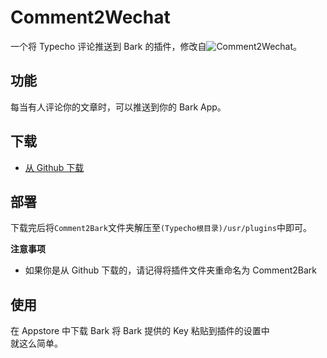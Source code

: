 # Comment2Wechat
一个将 Typecho 评论推送到 Bark 的插件，修改自![Comment2Wechat](https://github.com/Tsuk1ko/Comment2Wechat)。

## 功能
每当有人评论你的文章时，可以推送到你的 Bark App。    


## 下载
- [从 Github 下载](https://github.com/JDYuuki/Commont2Bark/archive/refs/heads/main.zip "从 Github 下载")

## 部署
下载完后将`Comment2Bark`文件夹解压至`(Typecho根目录)/usr/plugins`中即可。    

**注意事项**
- 如果你是从 Github 下载的，请记得将插件文件夹重命名为 Comment2Bark

## 使用
在 Appstore 中下载 Bark
将 Bark 提供的 Key 粘贴到插件的设置中  
就这么简单。

